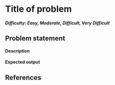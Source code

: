 # Title of problem
##### Difficulty: Easy, Moderate, Difficult, Very Difficult

## Problem statement
#### Description

#### Expected output
<this one is optional>

## References
